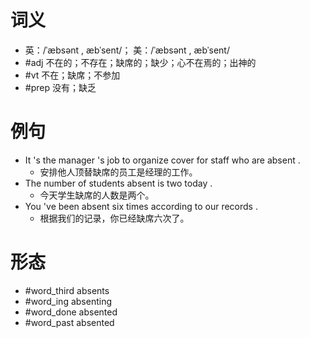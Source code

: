 # 词义
- 英：/ˈæbsənt , æbˈsent/； 美：/ˈæbsənt , æbˈsent/
- #adj 不在的；不存在；缺席的；缺少；心不在焉的；出神的
- #vt 不在；缺席；不参加
- #prep 没有；缺乏
# 例句
- It 's the manager 's job to organize cover for staff who are absent .
	- 安排他人顶替缺席的员工是经理的工作。
- The number of students absent is two today .
	- 今天学生缺席的人数是两个。
- You 've been absent six times according to our records .
	- 根据我们的记录，你已经缺席六次了。
# 形态
- #word_third absents
- #word_ing absenting
- #word_done absented
- #word_past absented

